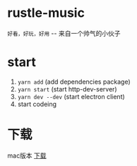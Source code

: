 # rustle-music
`好看，好玩，好用`  --  来自一个帅气的小伙子

# start
1. `yarn add` (add dependencies package)
2. `yarn start` (start http-dev-server)
3. `yarn dev --dev` (start electron client)
4. start codeing

# 下载
mac版本
<a download href='./packed/rustle-1.0.0.dmg'>下载</a>